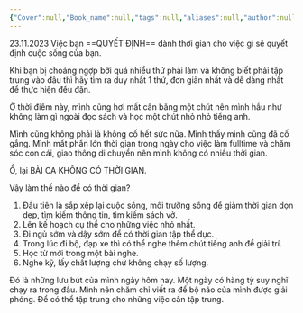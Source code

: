 ```yaml
---
{"Cover":null,"Book_name":null,"tags":null,"aliases":null,"author":null,"link":null,"dg-publish":true,"permalink":"/Book_ Reading 2024/Những câu nói hay trong sách/Thời gian bạn dành cho việc gì/","dgPassFrontmatter":true,"noteIcon":"2","created":"2023-12-15T06:59:25.226+07:00","updated":"2023-12-21T17:56:41.000+07:00"}
---
```


23.11.2023
Việc bạn ==QUYẾT ĐỊNH== dành thời gian cho việc gì sẽ quyết định cuộc sống của bạn.

Khi bạn bị choáng ngợp bởi quá nhiều thứ phải làm và không biết phải tập trung vào đâu thì hãy tìm ra duy nhất 1 thứ, đơn giản nhất và dễ dàng nhất để thực hiện đều đặn. 

Ở thời điểm này, mình cũng hơi mất cân bằng một chút nên mình hầu như không làm gì ngoài đọc sách và học một chút nhỏ nhỏ tiếng anh. 

Mình cũng không phải là không cố hết sức nữa. Mình thấy mình cũng đã cố gắng. Mình mất phần lớn thời gian trong ngày cho việc làm fulltime và chăm sóc con cái, giao thông di chuyển nên mình không có nhiều thời gian.

Ồ, lại BÀI CA KHÔNG CÓ THỜI GIAN.

Vậy làm thế nào để có thời gian?
1. Đầu tiên là sắp xếp lại cuộc sống, môi trường sống để giảm thời gian dọn dẹp, tìm kiếm thông tin, tìm kiếm sách vở. 
2. Lên kế hoạch cụ thể cho những việc nhỏ nhất. 
3. Đi ngủ sớm và dậy sớm để có thời gian tập thể dục.
4. Trong lúc đi bộ, đạp xe thì có thể nghe thêm chút tiếng anh để giải trí.
5. Học từ mới trong một bài nghe.
6. Nghe kỹ, lấy chất lượng chứ không chạy số lượng.

Đó là những lưu bút của mình ngày hôm nay.
Một ngày có hàng tỷ suy nghĩ chạy ra trong đầu. Mình nên chăm chỉ viết ra để bộ não của mình được giải phóng. Để có thể tập trung cho những việc cần tập trung.
